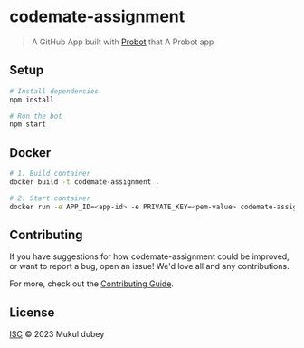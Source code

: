 # codemate-assignment

> A GitHub App built with [Probot](https://github.com/probot/probot) that A Probot app

## Setup

```sh
# Install dependencies
npm install

# Run the bot
npm start
```

## Docker

```sh
# 1. Build container
docker build -t codemate-assignment .

# 2. Start container
docker run -e APP_ID=<app-id> -e PRIVATE_KEY=<pem-value> codemate-assignment
```

## Contributing

If you have suggestions for how codemate-assignment could be improved, or want to report a bug, open an issue! We'd love all and any contributions.

For more, check out the [Contributing Guide](CONTRIBUTING.md).

## License

[ISC](LICENSE) © 2023 Mukul dubey
